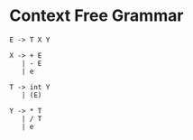 # Context Free Grammar

    E -> T X Y

    X -> + E
       | - E
       | e
    
    T -> int Y
       | (E)

    Y -> * T
       | / T
       | e

